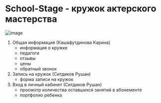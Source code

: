 # School-Stage - кружок актерского мастерства
![image](https://github.com/KarinaKasha/School-Stage/assets/163593209/b9693a36-3609-48cd-9f46-eb262a8d542a)
1. Общая информация (Кашафутдинова Карина)
   - информация о кружке
   - педагоги
   - отзывы
   - цены
   - обратный звонок
2. Запись на кружок (Ситдиков Рушан)
   - форма записи на кружок
3. Вход в личный кабинет (Ситдиков Рушан)
   - просмотр количества оставшихся занятий в абонементе
   - портфолио ребенка

